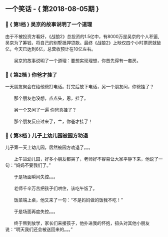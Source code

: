 ## 一个笑话 - { 第2018-08-05期 }
</hr>

### :jack_o_lantern: { 第1档 } 吴京的故事说明了一个道理
由于不被投资方看好，《战狼2》总投资的1.5亿中，有8000万是吴京的个人积蓄, 吴京为了筹钱，将自己的别墅抵押贷款。最终《战狼2》上映仅四个小时票房就破亿，今天已达到6亿，总营收预计在10亿左右。<br/><br/>　　吴京的故事说明了一个道理：要想实现理想，你首先得有一套房。


### :jack_o_lantern: { 第2档 } 你爸才挂了
一天朋友聚会在给他爸打电话。打完后放下电话，另一个朋友问，你爸挂了？<br/><br/>　　那个朋友也没想，点点头，恩，挂了。<br/><br/>　　另一个又问了一遍 你爸真挂了？<br/><br/>　　那个朋友反应过来了，艹，你爸才挂了！


### :jack_o_lantern: { 第3档 } 儿子上幼儿园被园方劝退
儿子第一天上幼儿园，居然被园方劝退了。。。<br/><br/>　　上午进幼儿园，好多小朋友都哭了，老师好不容易让大家平静下来，他说了一句：“妈妈不要我们了。”<br/><br/>　　于是场面瞬间失控。。。<br/><br/>　　老师千辛万苦把孩子们哄住，该吃午饭了。<br/><br/>　　饭菜端上桌，他又来了一句：“不是妈妈做的饭我不吃！”<br/><br/>　　于是场面再度失控。。。<br/><br/>　　终于熬到放学，家长们来接孩子，他扑进我的怀抱，扭头对其他小朋友说：“明天我们还会被送回来的。。。”

